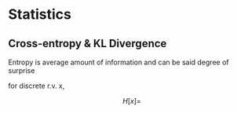 # Statistics

## Cross-entropy & KL Divergence
Entropy is average amount of information and can be said degree of surprise

for discrete r.v. x,

$$ H[x] = $$
